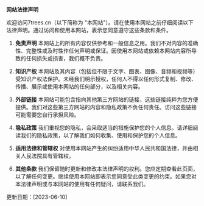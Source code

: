 **网站法律声明**

欢迎访问7trees.cn（以下简称为 "本网站"）。请在使用本网站之前仔细阅读以下法律声明。通过访问和使用本网站，表示您同意遵守这些条款和条件。

1. **免责声明**
   本网站上的所有内容仅供参考和一般信息之用。我们不对内容的准确性、完整性或及时性作任何声明或保证。因使用本网站或依赖本网站内容所导致的任何损失或损害，我们概不负责。

2. **知识产权**
   本网站及其内容（包括但不限于文字、图表、图像、音频和视频等）受知识产权法保护。未经我们明示授权，任何人不得以任何形式复制、修改、传播、展示或使用本网站的任何部分，以及相关内容。

3. **外部链接**
   本网站可能包含指向其他第三方网站的链接，这些链接纯粹为您方便提供。我们对这些第三方网站的内容和隐私政策不负任何责任。访问这些链接可能需要您自行承担风险。

4. **隐私政策**
   我们重视您的隐私，会采取适当的措施保护您的个人信息。请详细阅读我们的隐私政策，以了解我们如何收集、使用和保护您的个人信息。

5. **适用法律和管辖权**
   对使用本网站产生的纠纷适用中华人民共和国法律，并由相关人民法院具有管辖权。

6. **其他条款**
   我们保留随时更新和修改本法律声明的权利。您应定期查看此页面，以了解任何变更。继续使用本网站即表示您同意受此类变更的约束。如果您对本法律声明或与本网站的使用有任何疑问，请联系我们。

更新日期：[2023-06-10]